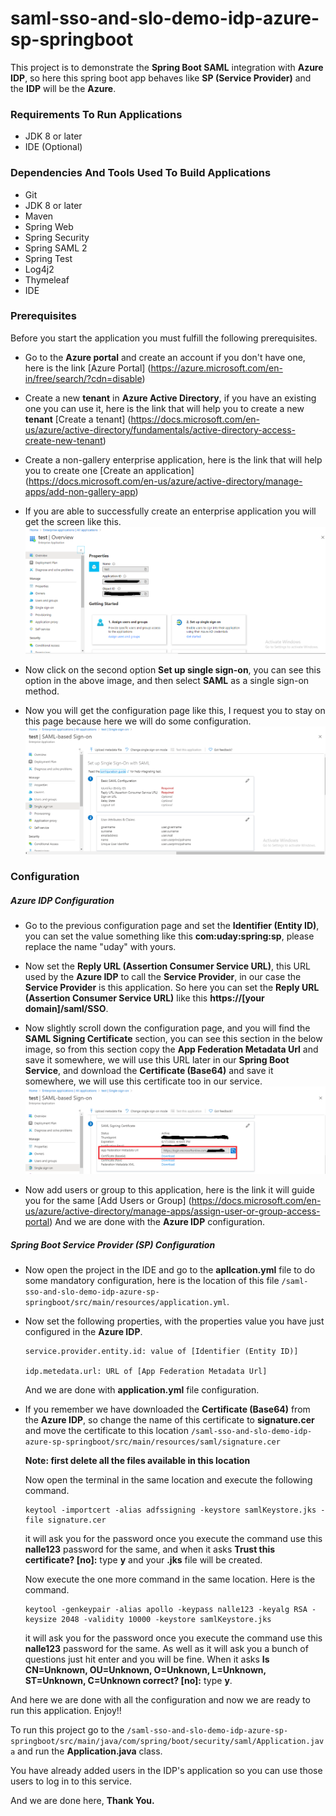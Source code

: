 # saml-sso-and-slo-demo-idp-azure-sp-springboot
This project is to demonstrate the **Spring Boot SAML** 
integration with **Azure IDP**, so here this spring boot 
app behaves like **SP (Service Provider)** and the **IDP** 
will be the **Azure**.

### Requirements To Run Applications
* JDK 8 or later
* IDE (Optional)

### Dependencies And Tools Used To Build Applications
* Git
* JDK 8 or later
* Maven
* Spring Web
* Spring Security
* Spring SAML 2
* Spring Test
* Log4j2
* Thymeleaf
* IDE

### Prerequisites
Before you start the application you must fulfill the 
following prerequisites.
* Go to the **Azure portal** and create an account if you 
don't have one, here is the link [Azure Portal] 
(https://azure.microsoft.com/en-in/free/search/?cdn=disable)

* Create a new **tenant** in **Azure Active Directory**, 
if you have an existing one you can use it, here is the 
link that will help you to create a new **tenant** [Create a tenant] (https://docs.microsoft.com/en-us/azure/active-directory/fundamentals/active-directory-access-create-new-tenant)

* Create a non-gallery enterprise application, here is 
the link that will help you to create one 
[Create an application] (https://docs.microsoft.com/en-us/azure/active-directory/manage-apps/add-non-gallery-app)

* If you are able to successfully create an enterprise 
application you will get the screen like this.
![Application Preview](src/main/resources/static/screenshots/app_overview.png)

* Now click on the second option **Set up single sign-on**, 
you can see this option in the above image, and then select 
**SAML** as a single sign-on method.

* Now you will get the configuration page like this, I 
request you to stay on this page because here we will do 
some configuration. 
![SAML Configuration Page](src/main/resources/static/screenshots/saml_based_sign_on.png)

### Configuration
##### Azure IDP Configuration
* Go to the previous configuration page and set the 
**Identifier (Entity ID)**, you can set the value something
like this **com:uday:spring:sp**, please replace the name 
"uday" with yours.

* Now set the **Reply URL (Assertion Consumer Service URL)**, 
this URL used by the **Azure IDP** to call the 
**Service Provider**, in our case the **Service Provider** 
is this application. So here you can set the 
**Reply URL (Assertion Consumer Service URL)** like this 
**https://[your domain]/saml/SSO**.

* Now slightly scroll down the configuration page, and you 
will find the **SAML Signing Certificate** section, you can 
see this section in the below image, so from this section 
copy the **App Federation Metadata Url** and save it 
somewhere, we will use this URL later in our 
**Spring Boot Service**, and download the 
**Certificate (Base64)** and save it somewhere, we will use 
this certificate too in our service.
![SAML Based Sign On Section](src/main/resources/static/screenshots/saml-signing-certificate-section.png)

* Now add users or group to this application, here is the link it will 
guide you for the same [Add Users or Group] (https://docs.microsoft.com/en-us/azure/active-directory/manage-apps/assign-user-or-group-access-portal)
And we are done with the **Azure IDP** configuration.

##### Spring Boot Service Provider (SP) Configuration
* Now open the project in the IDE and go to the 
**apllcation.yml** file to do some mandatory configuration, 
here is the location of this file 
`/saml-sso-and-slo-demo-idp-azure-sp-springboot/src/main/resources/application.yml`.

* Now set the following properties, with the properties value 
you have just configured in the **Azure IDP**.

      service.provider.entity.id: value of [Identifier (Entity ID)]
      
      idp.metedata.url: URL of [App Federation Metadata Url]

  And we are done with **application.yml** file configuration.
  
* If you remember we have downloaded the **Certificate (Base64)** 
from the **Azure IDP**, so change the name of this 
certificate to **signature.cer** and move the certificate 
to this location `/saml-sso-and-slo-demo-idp-azure-sp-springboot/src/main/resources/saml/signature.cer`

  **Note: first delete all the files available in this location**
  
  Now open the terminal in the same location and execute 
  the following command.
  
      keytool -importcert -alias adfssigning -keystore samlKeystore.jks -file signature.cer
  
  it will ask you for the password once you execute the 
  command use this **nalle123** password for the same, 
  and when it asks **Trust this certificate? [no]:** type 
  **y** and your **.jks** file will be created.
  
  Now execute the one more command in the same location. 
  Here is the command.
  
      keytool -genkeypair -alias apollo -keypass nalle123 -keyalg RSA -keysize 2048 -validity 10000 -keystore samlKeystore.jks
      
  it will ask you for the password once you execute the 
  command use this **nalle123** password for the same. 
  As well as it will ask you a bunch of questions just hit enter 
  and you will be fine. When it asks **Is CN=Unknown, OU=Unknown, O=Unknown, L=Unknown, ST=Unknown, C=Unknown correct? [no]:** type **y**.
  
And here we are done with all the configuration and now we are ready to run this application. Enjoy!!

To run this project go to the `/saml-sso-and-slo-demo-idp-azure-sp-springboot/src/main/java/com/spring/boot/security/saml/Application.java` and run the **Application.java** class.

You have already added users in the IDP's application so you can use 
those users to log in to this service.

And we are done here, **Thank You.**

